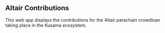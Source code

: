 ## Altair Contributions

This web app displays the contributions for the Altair parachain crowdloan taking place in the Kusama ecosystem.
